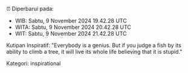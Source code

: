 ⏰ Diperbarui pada:
- WIB: Sabtu, 9 November 2024 19.42.28 UTC
- WITA: Sabtu, 9 November 2024 20.42.28 UTC
- WIT: Sabtu, 9 November 2024 21.42.28 UTC

Kutipan Inspiratif:
"Everybody is a genius. But if you judge a fish by its ability to climb a tree, it will live its whole life believing that it is stupid."


Kategori: inspirational

